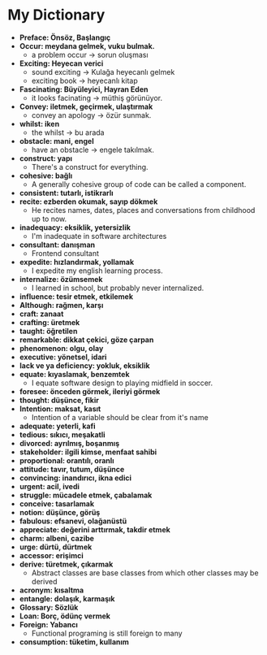 # My Dictionary

- **Preface: Önsöz, Başlangıç**
- **Occur: meydana gelmek, vuku bulmak.**
  - a problem occur -> sorun oluşması
- **Exciting: Heyecan verici**
  - sound exciting -> Kulağa heyecanlı gelmek
  - exciting book -> heyecanlı kitap
- **Fascinating: Büyüleyici, Hayran Eden**
  - it looks facinating -> müthiş görünüyor.
- **Convey: iletmek, geçirmek, ulaştırmak**
  - convey an apology -> özür sunmak.
- **whilst: iken**
  - the whilst -> bu arada
- **obstacle: mani, engel**
  - have an obstacle -> engele takılmak.
- **construct: yapı**
  - There's a construct for everything.
- **cohesive: bağlı**
  - A generally cohesive group of code can be called a component.
- **consistent: tutarlı, istikrarlı**
- **recite: ezberden okumak, sayıp dökmek**
  - He recites names, dates, places and conversations from childhood up to now.
- **inadequacy: eksiklik, yetersizlik**
  - I'm inadequate in software architectures
- **consultant: danışman**
  - Frontend consultant
- **expedite: hızlandırmak, yollamak**
  - I expedite my english learning process.
- **internalize: özümsemek**
  - I learned in school, but probably never internalized.
- **influence: tesir etmek, etkilemek**
- **Although: rağmen, karşı**
- **craft: zanaat**
- **crafting: üretmek**
- **taught: öğretilen**
- **remarkable: dikkat çekici, göze çarpan**
- **phenomenon: olgu, olay**
- **executive: yönetsel, idari**
- **lack ve ya deficiency: yokluk, eksiklik**
- **equate: kıyaslamak, benzemtek**
  - I equate software design to playing midfield in soccer.
- **foresee: önceden görmek, ileriyi görmek**
- **thought: düşünce, fikir**
- **Intention: maksat, kasıt**
  - Intention of a variable should be clear from it's name
- **adequate: yeterli, kafi**
- **tedious: sıkıcı, meşakatli**
- **divorced: ayrılmış, boşanmış**
- **stakeholder: ilgili kimse, menfaat sahibi**
- **proportional: orantılı, oranlı**
- **attitude: tavır, tutum, düşünce**
- **convincing: inandırıcı, ikna edici**
- **urgent: acil, ivedi**
- **struggle: mücadele etmek, çabalamak**
- **conceive: tasarlamak**
- **notion: düşünce, görüş**
- **fabulous: efsanevi, olağanüstü**
- **appreciate: değerini arttırmak, takdir etmek**
- **charm: albeni, cazibe**
- **urge: dürtü, dürtmek**
- **accessor: erişimci**
- **derive: türetmek, çıkarmak**
  - Abstract classes are base classes from which other classes may be derived
- **acronym: kısaltma**
- **entangle: dolaşık, karmaşık**
- **Glossary: Sözlük**
- **Loan: Borç, ödünç vermek**
- **Foreign: Yabancı**
  - Functional programing is still foreign to many
- **consumption: tüketim, kullanım**
